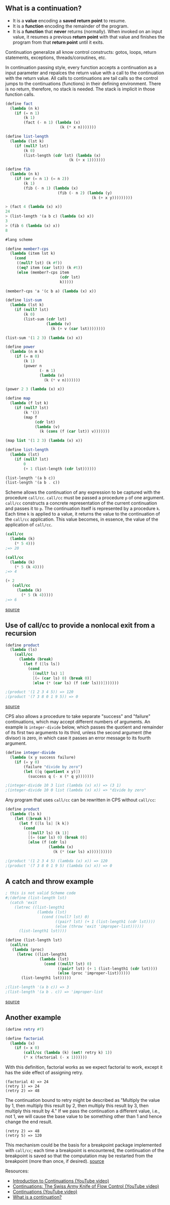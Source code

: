 ## What is a continuation?
* It is a **value** encoding a **saved return point** to resume.
* It is a **function** encoding the remainder of the program.
* It is a **function** that **never** returns (normally). When invoked on an input value,
it resumes a previous **return point** with that value and finishes the program
from that **return point** until it exits.

Continuation generalize all know control constructs: gotos, loops, return
statements, exceptions, threads/coroutines, etc.

In continuation passing style, every function accepts a continuation as a input
parameter and repalces the return value with a call to the continuation with the
return value. All calls to continuations are tail calls so the control jumps to
the continuations (functions) in their defining environment. There is no return,
therefore, no stack is needed.
The stack is implicit in those function calls.

```scheme
(define fact
  (lambda (n k)
    (if (= n 1)
        (k 1)
        (fact (- n 1) (lambda (x)
                        (k (* x n)))))))

(define list-length
  (lambda (lst k)
    (if (null? lst)
        (k 0)
        (list-length (cdr lst) (lambda (x)
                            (k (+ x 1)))))))

(define fib
  (lambda (n k)
    (if (or (= n 1) (= n 2))
        (k 1)
        (fib (- n 1) (lambda (x)
                       (fib (- n 2) (lambda (y)
                                      (k (+ x y)))))))))
```

```scheme
> (fact 4 (lambda (x) x))
24
> (list-length '(a b c) (lambda (x) x))
3
> (fib 6 (lambda (x) x))
8
```

```scheme
#lang scheme

(define member?-cps
  (lambda (item lst k)
    (cond
     ((null? lst) (k #f))
     ((eq? item (car lst)) (k #t))
     (else (member?-cps item
                        (cdr lst)
                        k)))))

(member?-cps 'a '(c b a) (lambda (x) x))

(define list-sum
  (lambda (lst k)
    (if (null? lst)
        (k 0)
        (list-sum (cdr lst)
                  (lambda (v)
                    (k (+ v (car lst))))))))

(list-sum '(1 2 3) (lambda (x) x))

(define power
  (lambda (n m k)
    (if (= m 0)
        (k 1)
        (power n
               (- m 1)
               (lambda (v)
                 (k (* v n)))))))

(power 2 3 (lambda (x) x))

(define map
  (lambda (f lst k)
    (if (null? lst)
        (k '())
        (map f
             (cdr lst)
             (lambda (v)
               (k (cons (f (car lst)) v)))))))

(map list '(1 2 3) (lambda (x) x))
```

```scheme
(define list-length
  (lambda (lst)
    (if (null? lst)
        0
        (+ 1 (list-length (cdr lst))))))

(list-length '(a b c))
(list-length '(a b . c))
```
Scheme allows the continuation of any expression to be captured with the procedure `call/cc`.
`call/cc` must be passed a procedure `p` of one argument. `call/cc` constructs a concrete
representation of the current continuation and passes it to `p`. The continuation itself
is represented by a procedure `k`. Each time `k` is applied to a value, it returns the value
to the continuation of the `call/cc` application. This value becomes, in essence, the value of
the application of `call/cc`.

```scheme
(call/cc
  (lambda (k)
    (* 5 4)))
;=> 20

(call/cc
  (lambda (k)
    (* 5 (k 4))))
;=> 4

(+ 2
   (call/cc
     (lambda (k)
       (* 5 (k 4)))))
;=> 6
```
[source](https://www.scheme.com/tspl4/further.html#g63)

## Use of call/cc to provide a nonlocal exit from a recursion

```scheme
(define product
  (lambda (ls)
    (call/cc
      (lambda (break)
        (let f ([ls ls])
          (cond
            [(null? ls) 1]
            [(= (car ls) 0) (break 0)]
            [else (* (car ls) (f (cdr ls)))]))))))

;(product '(1 2 3 4 5)) => 120
;(product '(7 3 8 0 1 9 5)) => 0
```
[source](https://www.scheme.com/tspl4/further.html#g63)

CPS also allows a procedure to take separate "success" and "failure" continuations,
which may accept different numbers of arguments. An example is `integer-divide` below,
which passes the quotient and remainder of its first two arguments to its third,
unless the second argument (the divisor) is zero, in which case it passes an error
 message to its fourth argument.
```scheme
(define integer-divide
  (lambda (x y success failure)
    (if (= y 0)
        (failure "divide by zero")
        (let ([q (quotient x y)])
          (success q (- x (* q y)))))))

;(integer-divide 10 3 list (lambda (x) x)) => (3 1)
;(integer-divide 10 0 list (lambda (x) x)) => "divide by zero"
```

Any program that uses `call/cc` can be rewritten in CPS without `call/cc`:
```scheme
(define product
  (lambda (ls k)
    (let ([break k])
      (let f ([ls ls] [k k])
        (cond
          [(null? ls) (k 1)]
          [(= (car ls) 0) (break 0)]
          [else (f (cdr ls)
                   (lambda (x)
                     (k (* (car ls) x))))])))))

;(product '(1 2 3 4 5) (lambda (x) x)) => 120
;(product '(7 3 8 0 1 9 5) (lambda (x) x)) => 0
```

## A catch and throw example

```scheme
; this is not valid Scheme code
#;(define (list-length lst)
  (catch 'exit
    (letrec ((list-length1
              (lambda (lst)
                (cond ((null? lst) 0)
                      ((pair? lst) (+ 1 (list-length1 (cdr lst))))
                      (else (throw 'exit 'improper-list))))))
      (list-length1 lst))))

(define (list-length lst)
  (call/cc
   (lambda (proc)
     (letrec ((list-length1
               (lambda (lst)
                 (cond ((null? lst) 0)
                       ((pair? lst) (+ 1 (list-length1 (cdr lst))))
                       (else (proc 'improper-list))))))
       (list-length1 lst)))))

;(list-length '(a b c)) => 3
;(list-length '(a b . c)) => 'improper-list
```
[source](https://homes.cs.aau.dk/~normark/pp/other-paradigms-continuations-slide-catch-throw-ex.html)

## Another example
```scheme
(define retry #f)

(define factorial
  (lambda (x)
    (if (= x 0)
        (call/cc (lambda (k) (set! retry k) 1))
        (* x (factorial (- x 1))))))
```
With this definition, factorial works as we expect factorial to work, except it has the side effect of assigning retry.
```
(factorial 4) => 24
(retry 1) => 24
(retry 2) => 48
```

The continuation bound to retry might be described as "Multiply the value by 1, then multiply this result by 2, then multiply
this result by 3, then multiply this result by 4." If we pass the continuation a different value, i.e., not 1, we will
cause the base value to be something other than 1 and hence change the end result.
```
(retry 2) => 48
(retry 5) => 120
```
This mechanism could be the basis for a breakpoint package implemented with `call/cc`; each time a breakpoint is encountered,
the continuation of the breakpoint is saved so that the computation may be restarted from the breakpoint (more than once, if desired).
[source](https://homes.cs.aau.dk/~normark/pp/other-paradigms-continuations-slide-catch-throw-ex.html)

Resources:
* [Introduction to Continuations (YouTube video)](https://youtu.be/DW3TEyAScsY)
* [Continuations: The Swiss Army Knife of Flow Control (YouTube video)](https://youtu.be/Ju3KKu_mthg)
* [Continuations (YouTube video)](https://youtu.be/K-AhJgjb-8s)
* [What is a continuation?](https://youtu.be/zB5LTkaJaqk)



